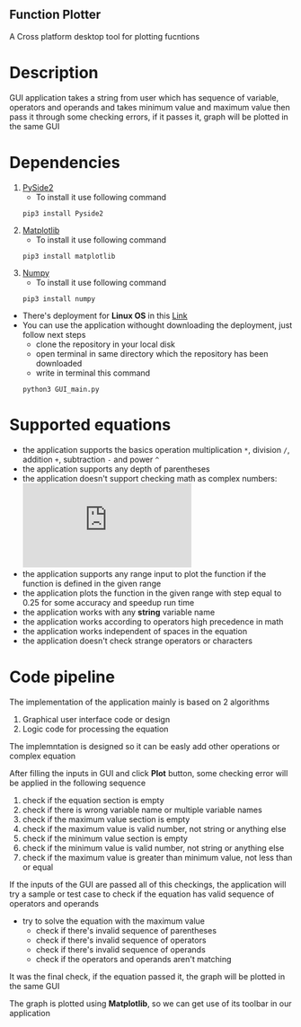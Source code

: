 ## Function Plotter
A Cross platform desktop tool for plotting fucntions 

# Description
GUI application takes a string from user which has sequence of variable, operators and operands and takes minimum value and maximum value then pass it through some checking errors, if it passes it, graph will be plotted in the same GUI

# Dependencies 
1. [PySide2](https://pypi.org/project/PySide2/)
   - To install it use following command
   ```
   pip3 install Pyside2
   ```
2. [Matplotlib](https://matplotlib.org/)
   - To install it use following command
   ```
   pip3 install matplotlib
   ```
3. [Numpy](https://numpy.org/)
   - To install it use following command
   ```
   pip3 install numpy
   ```
- There's deployment for **Linux OS** in this [Link](https://drive.google.com/file/d/1vPqj8I54hJtxIGi0Mzike1AzZR9YuhXm/view?usp=sharing)
- You can use the application withought downloading the deployment, just follow next steps
  * clone the repository in your local disk
  * open terminal in same directory which the repository has been downloaded
  * write in terminal this command
  ```
  python3 GUI_main.py
  ```

# Supported equations
- the application supports the basics operation multiplication `*`, division `/`, addition `+`, subtraction `-` and power `^`
- the application supports any depth of parentheses
- the application doesn't support checking math as complex numbers: ![imaginary number](https://latex.codecogs.com/gif.latex?%5Csqrt%7B-1%7D)
- the application supports any range input to plot the function if the function is defined in the given range
- the application plots the function in the given range with step equal to 0.25 for some accuracy and speedup run time
- the application works with any **string** variable name 
- the application works according to operators high precedence in math 
- the application works independent of spaces in the equation
- the application doesn't check strange operators or characters

# Code pipeline
The implementation of the application mainly is based on 2 algorithms
1. Graphical user interface code or design
2. Logic code for processing the equation

The implemntation is designed so it can be easly add other operations or complex equation

After filling the inputs in GUI and click **Plot** button, some checking error will be applied in the following sequence
  1. check if the equation section is empty
  2. check if there is wrong variable name or multiple variable names
  3. check if the maximum value section is empty
  4. check if the maximum value is valid number, not string or anything else
  5. check if the minimum value section is empty
  6. check if the minimum value is valid number, not string or anything else
  7. check if the maximum value is greater than minimum value, not less than or equal

If the inputs of the GUI are passed all of this checkings, the application will try a sample or test case to check if the equation has valid sequence of operators and operands
- try to solve the equation with the maximum value
  - check if there's invalid sequence of parentheses
  - check if there's invalid sequence of operators
  - check if there's invalid sequence of operands
  - check if the operators and operands aren't matching

It was the final check, if the equation passed it, the graph will be plotted in the same GUI

The graph is plotted using **Matplotlib**, so we can get use of its toolbar in our application
